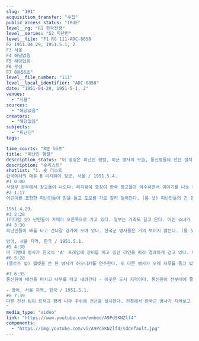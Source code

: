 ```yaml
---
slug: "191"
acquisition_transfer: "수집"
public_access_status: "TRUE"
level__rg: "R1 한국전쟁"
level__series: "S2 피난민"
level__file: "F1 RG 111-ADC-8858
F2 1951.04.29, 1951.5.1, 2
F3 서울 
F4 해당없음
F5 해당없음
F6 무성 
F7 8분56초"
level__file_number: "111"
level__local_identifier: "ADC-8858"
date: "1951-04-29, 1951-5-1, 2"
venues: 
  - "서울"
sources: 
  - "해당없음"
creators: 
  - "해당없음"
subjects: 
  - "피난민"
tags: 

time_courts: "8분 56초"
title: "피난민 행렬"
description_status: "이 영상은 피난민 행렬, 미군 병사의 모습, 통신병들의 전선 설치 모습 등의 장면을 담고 있다"
description: "숏리스트"
shotlist: "1. 숏 리스트
한국에서의 매튜 B 리지웨이 장군, 서울 / 1951.5.4.
#1 0:00
사령부 본부에서 장교들이 나오다. 리지웨이 중장이 한국 장교들과 악수하면서 이야기를 나눈 후 지프차에 올라탄다. 제임스 밴 플리트 리지웨이 장군, 프랭크 밀번 장군, 찰스 팔머 장군이 한국 한국 1사단 7연대와 25사단을 방문한다.
#2 1:17
어린이를 포함한 피난민들이 짐을 들고 도로를 가로 질러 걸어간다. (롱 샷) 피난민들의 긴 행렬이 들판을 가로지른다. 저 멀리 언덕을 오르는 대열이 보인다.

1951.4.29.
#3 2:28
(미디엄 샷) 난민들이 카메라 오른쪽으로 가고 있다. 일부는 가축도 끌고 온다. 어린 소녀가 아기를 등에 업고 있다.한 남성이 여성을 지게에 지고 온다. 피난민들이 언덕을 오르고 논을 가로지른다.
#4 3:30
피난민들이 배를 타고 건너갈 강가에 모여 있다. 한국군 병사들은 거의 보이지 않는다. (롱 샷) 세 척의 배가 강을 건너가고 있고 강변에는 많은 난민들이 줄지어 있다.

방어, 서울 지역, 한국 / 1951.5.1.
#5 4:30
미 기병대 병사가 한국식 'A' 프레임에 장비를 메고 링컨 라인을 따라 경쾌하게 걷고 있다. 다른 병사가 MG를 위해 자리를 파고 있다. 세 남자가 휴식을 취한다. 그들은 작은 장작불로 음식 캔을 데운다. (클로즈 업), 면도하지 않은 병사. 면도하지 않고 웃고 있는 또 다른 병사. 
#6 5:28
(클로즈 업) 헬멧을 쓴 한 병사가 하모니카를 연주한다. 또 다른 병사가 모래 자루를 묶고 있습니다. 상의를 탈의한 군인이 삽으로 흙을 주워 자루 위에 버린다.

#7 6:35 
통신원이 배선을 마치고 나무를 타고 내려간다 - 이곳은 도시 지역이다. 통신원이 전봇대에 줄을 맨다. 지저분한 얼굴의 신호수가 길 건너편에서 전선 가닥을 들고 있다. (클로즈 업) 그가 전선을 당기는 모습. 나무 가지에 또 다른 남자가 앉아있다. - 그는 와이어를 다루고 있다. 두 남자가 길거리에 서서 전선을 연결하고 있다. (클로즈 업) 작업하는 남자의 얼굴. (미디엄 클로즈 업) 전선을 벗기는 펜치. 두 명의 신호수가 길을 따라 걷고 있다. 한 남자가 와이어를 다루고 있다. 

- 방어, 서울 지역, 한국 / 1951.5.1.
#8 7:39
다른 전선 팀이 트럭과 함께 나무 주위에 전선을 설치한다. 전경에서 한국군 병사가 지켜보고 있다. 전선 지프가 드럼에서 전선을 풀고 있다. (클로즈 업) 전선이 거의 다 풀렸다. 한 병사가 전선 조각을 쪼개고 있다. (클로즈 업) 와이어를 접합하는 모습. 트럭의 스탠드에 와이어 릴이 설치되어 있다. 트럭이 전선을 풀면서 떠난다.
"
media_type: "video"
link: "https://www.youtube.com/embed/A9PdSKNZlf4"
components: 
  - "https://img.youtube.com/vi/A9PdSKNZlf4/sddefault.jpg"
---
```

